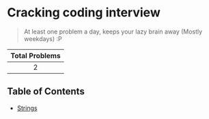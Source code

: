 # Cracking coding interview

> At least one problem a day, keeps your lazy brain away (Mostly weekdays) :P

| Total Problems |
| :------------: |
|       2        |

## Table of Contents

- [Strings](./strings/README.md)
